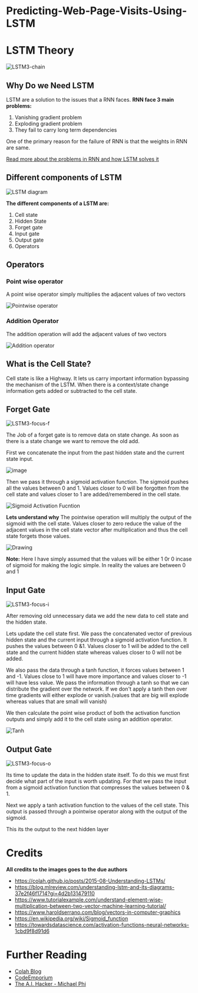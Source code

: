 # Predicting-Web-Page-Visits-Using-LSTM
# LSTM Theory
![LSTM3-chain](https://user-images.githubusercontent.com/22417910/149158585-08f0570b-f959-405e-b4d9-f0002b3a71c5.png)

## Why Do we Need LSTM
LSTM are a solution to the issues that a RNN faces. **RNN face 3 main problems:**
1.  Vanishing gradient problem 
2.  Exploding gradient problem 
3. They fail to carry long term dependencies 

One of the primary reason for the failure of RNN is that the weights in RNN are same.

[Read more about the problems in RNN and how LSTM solves it](https://medium.datadriveninvestor.com/how-do-lstm-networks-solve-the-problem-of-vanishing-gradients-a6784971a577)

## Different components of LSTM
![LSTM diagram](https://user-images.githubusercontent.com/22417910/149158642-8116f51a-5b79-4883-a1b0-021ac92d7f16.png)

**The different components of a LSTM are:**
1. Cell state
2. Hidden State
3. Forget gate
4. Input gate
5. Output gate
6. Operators

## Operators
### Point wise operator
A point wise operator simply multiplies the adjacent values of two vectors 

![Pointwise operator](https://user-images.githubusercontent.com/22417910/149158688-3ba1710c-1a54-40b4-a5fb-63ce9bb986a6.png)

### Addition Operator
The addition operation will add the adjacent values of two vectors

![Addition operator](https://user-images.githubusercontent.com/22417910/149158720-57d3eee0-12c3-4e43-85ca-7bca4bef5a78.png)

## What is the Cell State?
Cell state is like a Highway. It lets us carry important information bypassing the mechanism of the LSTM.  When there is a context/state change information gets added or subtracted to the cell state.

## Forget Gate
![LSTM3-focus-f](https://user-images.githubusercontent.com/22417910/149158966-4a0ac42e-696c-4f9c-b57e-5ec03286113f.png)

The Job of a forget gate is to remove data on state change.  As soon as there is a state change we want to remove the old add. 

First we concatenate the input from the past hidden state and the current state input.

![image](https://user-images.githubusercontent.com/22417910/149159034-72513cdb-52d3-4f3c-83da-dae45dfda154.png)

Then we pass it through a sigmoid activation function. The sigmoid pushes all the values between 0 and 1. Values closer to 0 will be forgotten from the cell state and values closer to 1 are added/remembered in the cell state.

![Sigmoid Activation Fucntion](https://user-images.githubusercontent.com/22417910/149159120-05907e0c-3fef-4c42-9868-81015f46e305.png)

**Lets understand why**
The pointwise operation will multiply the output of the sigmoid with the cell state. Values closer to zero reduce the value of the adjacent values in the cell state vector after multiplication and thus the cell state forgets those values.

![Drawing](https://user-images.githubusercontent.com/22417910/149159193-f66d9c67-3d84-49fc-b03f-5b8c4c184ffd.jpeg)

**Note:** Here I have simply assumed that the values will be either 1 0r 0 incase of sigmoid for  making the logic simple. In reality the values are between 0 and 1

## Input Gate
![LSTM3-focus-i](https://user-images.githubusercontent.com/22417910/149159312-6dbc3607-f26e-4de1-8d11-164847d1095c.png)

After removing old unnecessary data we add the new data to cell state and the hidden state.

Lets update the cell state first. We pass the concatenated vector of previous hidden state and the current input through a sigmoid activation function. It pushes the values between 0 &1. Values closer to 1 will be added to the cell state and the current hidden state whereas values closer to 0 will not be added. 

We also pass the data through  a tanh function, it forces values between 1 and -1. Values close to 1 will have more importance and values closer to -1 will have less value. We pass the information through a tanh so that we can distribute the gradient over the network. If we don't apply a tanh then over time gradients will either explode or vanish.(values that are big will explode whereas values that  are small will vanish)

We then calculate the point wise product of both the activation function outputs and simply add it to the cell state using an addition operator.

![Tanh](https://user-images.githubusercontent.com/22417910/149159362-18de4f64-cbf5-439f-adda-975be61eb47b.png)

## Output Gate
![LSTM3-focus-o](https://user-images.githubusercontent.com/22417910/149159387-eebfb364-50f8-4095-8e78-4930fece5ad6.png)

Its time to update the data in the hidden state itself. To do this we must first decide what part of the input is worth updating. For that we pass the input from a sigmoid activation function that compresses the values between 0 & 1.

Next we apply a tanh activation function to the values of the cell state. This output is passed through a pointwise operator along with the output of the sigmoid. 

This its the output to the next hidden layer

# Credits
**All credits to the images goes to the due authors**

- https://colah.github.io/posts/2015-08-Understanding-LSTMs/
- https://blog.mlreview.com/understanding-lstm-and-its-diagrams-37e2f46f1714?gi=4d2b131479110
- https://www.tutorialexample.com/understand-element-wise-multiplication-between-two-vector-machine-learning-tutorial/
- https://www.haroldserrano.com/blog/vectors-in-computer-graphics
- https://en.wikipedia.org/wiki/Sigmoid_function
- https://towardsdatascience.com/activation-functions-neural-networks-1cbd9f8d91d6

# Further Reading
- [Colah Blog](https://colah.github.io/posts/2015-08-Understanding-LSTMs/)
- [CodeEmporium](https://www.youtube.com/watch?v=QciIcRxJvsM)
- [The A.I. Hacker - Michael Phi](https://www.youtube.com/watch?v=8HyCNIVRbSU)
 
